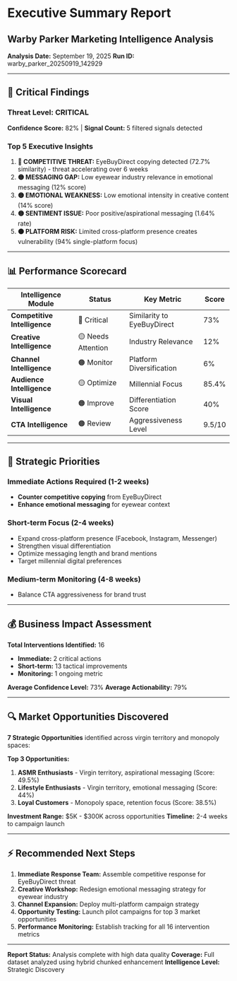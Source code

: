 # Executive Summary Report
## Warby Parker Marketing Intelligence Analysis
**Analysis Date:** September 19, 2025
**Run ID:** warby_parker_20250919_142929

---

## 🚨 Critical Findings

### Threat Level: **CRITICAL**
**Confidence Score:** 82% | **Signal Count:** 5 filtered signals detected

### Top 5 Executive Insights
1. **🔴 COMPETITIVE THREAT:** EyeBuyDirect copying detected (72.7% similarity) - threat accelerating over 6 weeks
2. **🟡 MESSAGING GAP:** Low eyewear industry relevance in emotional messaging (12% score)
3. **🟡 EMOTIONAL WEAKNESS:** Low emotional intensity in creative content (14% score)
4. **🟡 SENTIMENT ISSUE:** Poor positive/aspirational messaging (1.64% rate)
5. **🟠 PLATFORM RISK:** Limited cross-platform presence creates vulnerability (94% single-platform focus)

---

## 📊 Performance Scorecard

| Intelligence Module | Status | Key Metric | Score |
|---------------------|--------|------------|-------|
| **Competitive Intelligence** | 🔴 Critical | Similarity to EyeBuyDirect | 73% |
| **Creative Intelligence** | 🟡 Needs Attention | Industry Relevance | 12% |
| **Channel Intelligence** | 🟠 Monitor | Platform Diversification | 6% |
| **Audience Intelligence** | 🟡 Optimize | Millennial Focus | 85.4% |
| **Visual Intelligence** | 🟠 Improve | Differentiation Score | 40% |
| **CTA Intelligence** | 🟠 Review | Aggressiveness Level | 9.5/10 |

---

## 🎯 Strategic Priorities

### Immediate Actions Required (1-2 weeks)
- **Counter competitive copying** from EyeBuyDirect
- **Enhance emotional messaging** for eyewear context

### Short-term Focus (2-4 weeks)
- Expand cross-platform presence (Facebook, Instagram, Messenger)
- Strengthen visual differentiation
- Optimize messaging length and brand mentions
- Target millennial digital preferences

### Medium-term Monitoring (4-8 weeks)
- Balance CTA aggressiveness for brand trust

---

## 💰 Business Impact Assessment

**Total Interventions Identified:** 16
- **Immediate:** 2 critical actions
- **Short-term:** 13 tactical improvements
- **Monitoring:** 1 ongoing metric

**Average Confidence Level:** 73%
**Average Actionability:** 79%

---

## 🔍 Market Opportunities Discovered

**7 Strategic Opportunities** identified across virgin territory and monopoly spaces:

**Top 3 Opportunities:**
1. **ASMR Enthusiasts** - Virgin territory, aspirational messaging (Score: 49.5%)
2. **Lifestyle Enthusiasts** - Virgin territory, emotional messaging (Score: 44%)
3. **Loyal Customers** - Monopoly space, retention focus (Score: 38.5%)

**Investment Range:** $5K - $300K across opportunities
**Timeline:** 2-4 weeks to campaign launch

---

## ⚡ Recommended Next Steps

1. **Immediate Response Team:** Assemble competitive response for EyeBuyDirect threat
2. **Creative Workshop:** Redesign emotional messaging strategy for eyewear industry
3. **Channel Expansion:** Deploy multi-platform campaign strategy
4. **Opportunity Testing:** Launch pilot campaigns for top 3 market opportunities
5. **Performance Monitoring:** Establish tracking for all 16 intervention metrics

---

**Report Status:** Analysis complete with high data quality
**Coverage:** Full dataset analyzed using hybrid chunked enhancement
**Intelligence Level:** Strategic Discovery